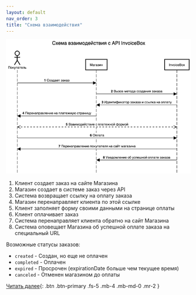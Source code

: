 ```yaml
---
layout: default
nav_order: 3
title: "Схема взаимодействия"
---
```


![Схема взаимодействия](/assets/images/api-invoicebox.png)

1. Клиент создает заказ на сайте Магазина
1. Магазин создает в системе заказ через API
1. Система возвращает ссылку на оплату заказа
1. Магазин перенаправляет клиента по этой ссылке
1. Клиент заполняет форму своими данными на странице оплаты
1. Клиент оплачивает заказ
1. Система перенаправляет клиента обратно на сайт Магазина   
1. Система оповещает Магазина об успешной оплате заказа на специальный URL

[](https://sequencediagram.org/index.html?presentationMode=readOnly#initialData=C4S2BsFMAJEIQRREEKwggeEEAwg1BMIIdhBWA4QZgfCCAsIIoJwgggiCBCIBroPIg050AggAoCS0bAdgG4D2IAMaQAQnwAeAKACGAV2B8usgLYAjSACdJMwQo3RA+CAFAXCCBhEED8IKkqJA3CCAZEEkAHaRtCCQzrsGiAcEFSBmEFQsXEBeECcXNw9pL05eAWExcWhtIzNLa3sAWgA+P0DgkIAuOAIsIlRESmgcYyDJPKDQnO5+IVEJYsAkEEBpECwCDGhkSuJ0clLykLpq1FqcSRb49vEchoLiwAwQEhDKXEAREFxaygJAARBp2fRcBnJum1roEPQCcxsrU3qAxpCc1IsrWztigZEMdEA9zMdUBgbKDcIh7uhnn9AGwgIVMgDkQBiUCGTQBiIG8ful-gAeImZHLZBZtRJdHD4YhkKg0OGMRHWFEEUjQXYnQikSQEv5ZClxKkdaCAPBBWah5iKEhJviZfhkAYZgaDUODIdDJnDzIrCTZ6A8GKhSFU0PlQtLKXLlrkPmtoIBiEAwiCIBGQ2th0AIgEYQaCmcjmRCACRAQhyfay4TUgtKgA)


Возможные статусы заказов:
 - `created` - Создан, но еще не оплачен
 - `completed` - Оплачен
 - `expired` - Просрочен (expirationDate больше чем текущее время)
 - `canceled` - Отменен магазином до оплаты

[Читать далее](/docs/order){: .btn .btn-primary .fs-5 .mb-4 .mb-md-0 .mr-2 }
